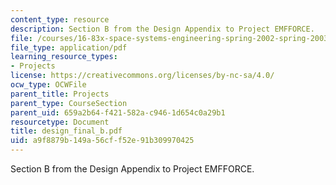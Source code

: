 ```yaml
---
content_type: resource
description: Section B from the Design Appendix to Project EMFFORCE.
file: /courses/16-83x-space-systems-engineering-spring-2002-spring-2003/a9f8879b149a56cff52e91b309970425_design_final_b.pdf
file_type: application/pdf
learning_resource_types:
- Projects
license: https://creativecommons.org/licenses/by-nc-sa/4.0/
ocw_type: OCWFile
parent_title: Projects
parent_type: CourseSection
parent_uid: 659a2b64-f421-582a-c946-1d654c0a29b1
resourcetype: Document
title: design_final_b.pdf
uid: a9f8879b-149a-56cf-f52e-91b309970425
---
```

Section B from the Design Appendix to Project EMFFORCE.